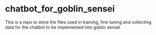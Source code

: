 # chatbot_for_goblin_sensei
This is a repo to store the files used in training, fine tuning and collecting data for the chatbot to be implemented into goblin sensei
